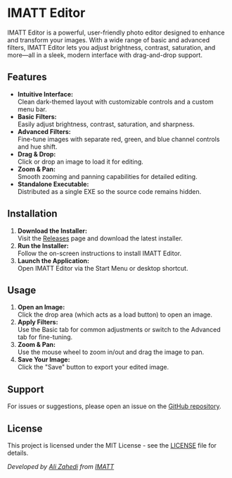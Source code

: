 # IMATT Editor

IMATT Editor is a powerful, user-friendly photo editor designed to enhance and transform your images. With a wide range of basic and advanced filters, IMATT Editor lets you adjust brightness, contrast, saturation, and more—all in a sleek, modern interface with drag-and-drop support.

## Features

- **Intuitive Interface:**  
  Clean dark-themed layout with customizable controls and a custom menu bar.
- **Basic Filters:**  
  Easily adjust brightness, contrast, saturation, and sharpness.
- **Advanced Filters:**  
  Fine-tune images with separate red, green, and blue channel controls and hue shift.
- **Drag & Drop:**  
  Click or drop an image to load it for editing.
- **Zoom & Pan:**  
  Smooth zooming and panning capabilities for detailed editing.
- **Standalone Executable:**  
  Distributed as a single EXE so the source code remains hidden.

## Installation

1. **Download the Installer:**  
   Visit the [Releases](https://github.com/Alixahedi/IMATT-Editor/releases) page and download the latest installer.
2. **Run the Installer:**  
   Follow the on-screen instructions to install IMATT Editor.
3. **Launch the Application:**  
   Open IMATT Editor via the Start Menu or desktop shortcut.

## Usage

1. **Open an Image:**  
   Click the drop area (which acts as a load button) to open an image.
2. **Apply Filters:**  
   Use the Basic tab for common adjustments or switch to the Advanced tab for fine-tuning.
3. **Zoom & Pan:**  
   Use the mouse wheel to zoom in/out and drag the image to pan.
4. **Save Your Image:**  
   Click the "Save" button to export your edited image.

## Support

For issues or suggestions, please open an issue on the [GitHub repository](https://github.com/Alixahedi/IMATT-Editor/issues).

## License

This project is licensed under the MIT License - see the [LICENSE](LICENSE) file for details.

*Developed by [Ali Zahedi](https://github.com/Alixahedi) from [IMATT](https://github.com/imattco)*
